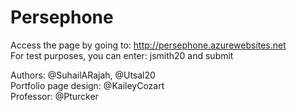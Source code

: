 # Persephone

Access the page by going to: http://persephone.azurewebsites.net  
For test purposes, you can enter: jsmith20 and submit  
  
Authors: @SuhailARajah, @Utsal20  
Portfolio page design: @KaileyCozart  
Professor: @Pturcker
